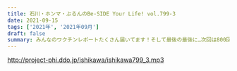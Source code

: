 ```yaml
---
title: 石川・ホンマ・ぶるんのBe-SIDE Your Life! vol.799-3
date: 2021-09-15
tags: ['2021年', '2021年09月']
draft: false
summary: みんなのワクチンレポートたくさん届いてます！そして最後の最後に…次回は800回目！！
---
```


http://project-phi.ddo.jp/ishikawa/ishikawa799_3.mp3
